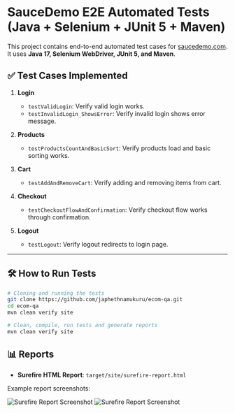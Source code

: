 # SauceDemo E2E Automated Tests (Java + Selenium + JUnit 5 + Maven)

This project contains end-to-end automated test cases for [saucedemo.com](https://www.saucedemo.com/).  
It uses **Java 17, Selenium WebDriver, JUnit 5, and Maven**.

## ✅ Test Cases Implemented
1. **Login**
    - `testValidLogin`: Verify valid login works.
    - `testInvalidLogin_ShowsError`: Verify invalid login shows error message.

2. **Products**
    - `testProductsCountAndBasicSort`: Verify products load and basic sorting works.

3. **Cart**
    - `testAddAndRemoveCart`: Verify adding and removing items from cart.

4. **Checkout**
    - `testCheckoutFlowAndConfirmation`: Verify checkout flow works through confirmation.

5. **Logout**
    - `testLogout`: Verify logout redirects to login page.

---

## 🛠️ How to Run Tests

```bash
# Cloning and running the tests
git clone https://github.com/japhethnamukuru/ecom-qa.git
cd ecom-qa
mvn clean verify site
```

```bash
# Clean, compile, run tests and generate reports
mvn clean verify site
```

## 📊 Reports

- **Surefire HTML Report**: `target/site/surefire-report.html`

Example report screenshots:

![Surefire Report Screenshot](assets/surefire-report.png)
![Surefire Report Screenshot](assets/surefire-report-1.png)

